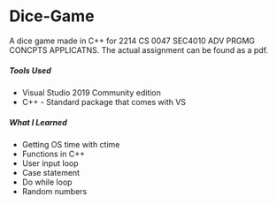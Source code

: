# Dice-Game
A dice game made in C++ for 2214 CS 0047 SEC4010 ADV PRGMG CONCPTS APPLICATNS. The actual assignment can be found as a pdf. 

##### Tools Used

* Visual Studio 2019 Community edition<br>
* C++ - Standard package that comes with VS 

##### What I Learned
* Getting OS time with ctime
* Functions in C++
* User input loop
* Case statement
* Do while loop
* Random numbers


